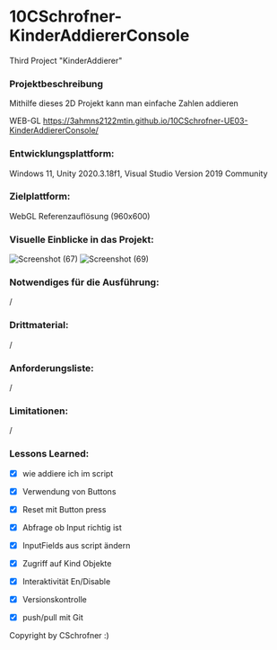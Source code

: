 # 10CSchrofner-KinderAddiererConsole
Third Project "KinderAddierer"

### Projektbeschreibung
Mithilfe dieses 2D Projekt kann man einfache Zahlen addieren

WEB-GL
https://3ahmns2122mtin.github.io/10CSchrofner-UE03-KinderAddiererConsole/



### Entwicklungsplattform: 
Windows 11, Unity 2020.3.18f1, Visual Studio Version 2019 Community

### Zielplattform: 
WebGL Referenzauflösung (960x600) 

### Visuelle Einblicke in das Projekt: 
![Screenshot (67)](https://user-images.githubusercontent.com/91070191/152304033-d84805af-50bf-43ad-88ea-e4bbc56df8af.png)
![Screenshot (69)](https://user-images.githubusercontent.com/91070191/152304183-00ab450c-8b8b-4176-bc67-7486a2a861d1.png)



### Notwendiges für die Ausführung: 
/

### Drittmaterial: 
/

### Anforderungsliste:  
/

### Limitationen:
/

### Lessons Learned:
- [x] wie addiere ich im script
- [x] Verwendung von Buttons
- [x] Reset mit Button press
- [x] Abfrage ob Input richtig ist
- [x] InputFields aus script ändern
- [x] Zugriff auf Kind Objekte
- [x] Interaktivität En/Disable
- [x] Versionskontrolle
- [x] push/pull mit Git


Copyright by CSchrofner :)


